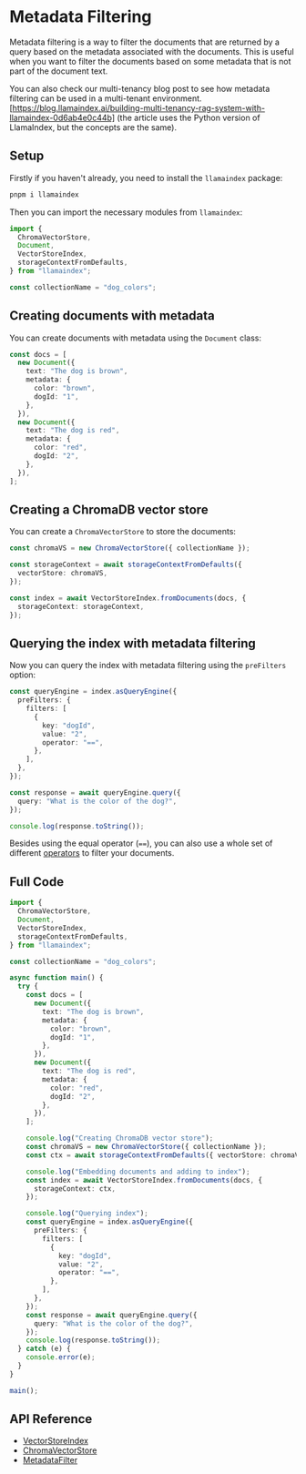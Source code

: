 # Metadata Filtering

Metadata filtering is a way to filter the documents that are returned by a query based on the metadata associated with the documents. This is useful when you want to filter the documents based on some metadata that is not part of the document text.

You can also check our multi-tenancy blog post to see how metadata filtering can be used in a multi-tenant environment. [https://blog.llamaindex.ai/building-multi-tenancy-rag-system-with-llamaindex-0d6ab4e0c44b] (the article uses the Python version of LlamaIndex, but the concepts are the same).

## Setup

Firstly if you haven't already, you need to install the `llamaindex` package:

```bash
pnpm i llamaindex
```

Then you can import the necessary modules from `llamaindex`:

```ts
import {
  ChromaVectorStore,
  Document,
  VectorStoreIndex,
  storageContextFromDefaults,
} from "llamaindex";

const collectionName = "dog_colors";
```

## Creating documents with metadata

You can create documents with metadata using the `Document` class:

```ts
const docs = [
  new Document({
    text: "The dog is brown",
    metadata: {
      color: "brown",
      dogId: "1",
    },
  }),
  new Document({
    text: "The dog is red",
    metadata: {
      color: "red",
      dogId: "2",
    },
  }),
];
```

## Creating a ChromaDB vector store

You can create a `ChromaVectorStore` to store the documents:

```ts
const chromaVS = new ChromaVectorStore({ collectionName });

const storageContext = await storageContextFromDefaults({
  vectorStore: chromaVS,
});

const index = await VectorStoreIndex.fromDocuments(docs, {
  storageContext: storageContext,
});
```

## Querying the index with metadata filtering

Now you can query the index with metadata filtering using the `preFilters` option:

```ts
const queryEngine = index.asQueryEngine({
  preFilters: {
    filters: [
      {
        key: "dogId",
        value: "2",
        operator: "==",
      },
    ],
  },
});

const response = await queryEngine.query({
  query: "What is the color of the dog?",
});

console.log(response.toString());
```

Besides using the equal operator (`==`), you can also use a whole set of different [operators](../../api/interfaces/MetadataFilter.md#operator) to filter your documents.

## Full Code

```ts
import {
  ChromaVectorStore,
  Document,
  VectorStoreIndex,
  storageContextFromDefaults,
} from "llamaindex";

const collectionName = "dog_colors";

async function main() {
  try {
    const docs = [
      new Document({
        text: "The dog is brown",
        metadata: {
          color: "brown",
          dogId: "1",
        },
      }),
      new Document({
        text: "The dog is red",
        metadata: {
          color: "red",
          dogId: "2",
        },
      }),
    ];

    console.log("Creating ChromaDB vector store");
    const chromaVS = new ChromaVectorStore({ collectionName });
    const ctx = await storageContextFromDefaults({ vectorStore: chromaVS });

    console.log("Embedding documents and adding to index");
    const index = await VectorStoreIndex.fromDocuments(docs, {
      storageContext: ctx,
    });

    console.log("Querying index");
    const queryEngine = index.asQueryEngine({
      preFilters: {
        filters: [
          {
            key: "dogId",
            value: "2",
            operator: "==",
          },
        ],
      },
    });
    const response = await queryEngine.query({
      query: "What is the color of the dog?",
    });
    console.log(response.toString());
  } catch (e) {
    console.error(e);
  }
}

main();
```

## API Reference

- [VectorStoreIndex](../../api/classes/VectorStoreIndex.md)
- [ChromaVectorStore](../../api/classes/ChromaVectorStore.md)
- [MetadataFilter](../../api/interfaces/MetadataFilter.md)
